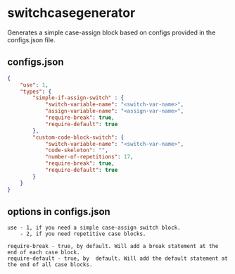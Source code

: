 # switchcasegenerator

Generates a simple case-assign block based on configs provided in the configs.json file.

## configs.json

```json
{
    "use": 1,
    "types": {
        "simple-if-assign-switch" : {
            "switch-variable-name": "<switch-var-name>",
            "assign-variable-name": "<assign-var-name>",
            "require-break": true,
            "require-default": true
        },
        "custom-code-block-switch": {
            "switch-variable-name": "<switch-var-name>",
            "code-skeleton": "",
            "number-of-repetitions": 17,
            "require-break": true,
            "require-default": true
        }
    }
}
```

## options in configs.json

```
use - 1, if you need a simple case-assign switch block.
    - 2, if you need repetitive case blocks.
    
require-break - true, by default. Will add a break statement at the end of each case block.
require-default - true, by  default. Will add the default statement at the end of all case blocks.
```

